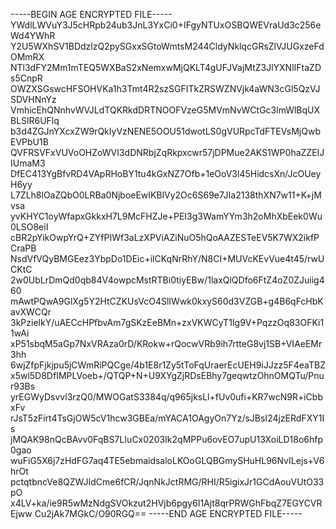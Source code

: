 -----BEGIN AGE ENCRYPTED FILE-----
YWdlLWVuY3J5cHRpb24ub3JnL3YxCi0+IFgyNTUxOSBQWEVraUd3c256eWd4YWhR
Y2U5WXhSV1BDdzlzQ2pySGxxSGtoWmtsM244CldyNklqcGRsZlVJUGxzeFdOMmRX
NTl3dFY2Mm1mTEQ5WXBaS2xNemxwMjQKLT4gUFJVajMtZ3JlYXNlIFtaZDs5CnpR
OWZXSGswcHFSOHVKa1h3Tmt4R2szSGFITkZRSWZNVjk4aWN3cGl5QzVJSDVHNnYz
VmhicEhQNnhvWVJLdTQKRkdDRTNOOFVzeG5MVmNvWCtGc3lmWlBqUXBLSlR6UFlq
b3d4ZGJnYXcxZW9rQkIyVzNENE5OOU51dwotLS0gVURpcTdFTEVsMjQwbEVPbU1B
QVFRSVFxVUVoOHZoWVI3dDNRbjZqRkpxcwr57jDPMue2AKS1WP0haZZEIJIUmaM3
DfEC413YgBfvRD4VApRHoBY1tu4kGxNZ7Ofb+1eOoV3l45HidcsXn/JcOUeyH6yy
L7ZLh8lOaZQbO0LRBa0NjboeEwIKBlVy2Oc6S69e7JIa2138thXN7w11+K+jMvsa
yvKHYC1oyWfapxGkkxH7L9McFHZJe+PEI3g3WamYYm3h2oMhXbEek0Wu0LSO8eiI
cBR2pYikOwpYrQ+ZYfPIWf3aLzXPViAZiNuO5hQoAAZESTeEV5K7WX2ikfPCraPB
NsdVfVQyBMGEez3YbpDo1DEic+ilCKqNrRhY/N8CI+MUVcKEvVue4t45/rwUCKtC
2w0UbLrDmQd0qb84V4owpcMstRTBi0tiyEBw/1laxQlQDfo6FtZ4oZ0ZJuiig460
mAwtPQwA9GlXg5Y2HtCZKUsVcO4SlIWwk0kxyS60d3VZGB+g4B6qFcHbKavXWCQr
3kPzielkY/uAECcHPfbvAm7gSKzEeBMn+zxVKWCyT1Ig9V+PqzzOq83OFKi11wAi
xP51sbqM5aGp7NxVRAza0rD/KRokw+rQocwVRb9ih7rtteG8vj1SB+VIAeEMr3hh
6wjZfpFjkjpu5jCWmRiPQCge/4b1E8r1Zy5tToFqUraerEcUEH9iJJzz5F4eaTBZ
x5wl5D8DfIMPLVoeb+/QTQP+N+U9XYgZjRDsEBhy7geqwtzOhnOMQTu/Pnur93Bs
yrEGWyDsvvl3rzQ0/MWOGatS3384q/q965jksLl+fUv0ufi+KR7wcN9R+iCbbxFv
rJsT5zFirt4TsGjOW5cV1hcw3GBEa/mYACA1OAgyOn7Yz/sJBsI24jzERdFXY1Is
jMQAK98nQcBAvv0FqBS7LIuCx0203Ik2qMPPu6ovEO7upU13XoiLD18o6hfp0gao
wuFiG5X6j7zHdFG7aq4TE5ebmaidsaloLKOoGLQBGmySHuHL96NvILejs+V6hrOt
pctqtbncVe8QZWJIdCme6fCR/JqnNkJctRMG/RHI/R5igixJr1GCdAouVUtO33pO
x4LV+ka/ie9R5wMzNdgSVOkzut2HVjb6pgy6I1Ajt8qrPRWGhFbqZ7EGYCVREjww
Cu2jAk7MGkC/O90RGQ==
-----END AGE ENCRYPTED FILE-----
